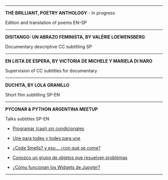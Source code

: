 
---

**THE BRILLIANT, POETRY ANTHOLOGY** - In progress

Edition and translation of poems EN–SP

---

**DISITANGO: UN ABRAZO FEMINISTA, BY VALÉRIE LOEWENSBERG**

Documentary descriptive CC subtitling SP

---

**EN LISTA DE ESPERA, BY VICTORIA DE MICHELE Y MARIELA DI NARO**

Supervision of CC subtitles for documentary

---

**DUCHITA, BY LOLA GRANILLO**

Short film subtitling SP-EN

---

**PYCONAR & PYTHON ARGENTINA MEETUP**

Talks subtitles SP-EN

- [Programar (casi) sin condicionales](https://www.youtube.com/watch?v=ioeMeQNEgL8)

- [Une para todes y todes para une](https://www.youtube.com/watch?v=vPimduOkpdY)

- [¿Code Smells? y eso… ¿con qué se come?](https://www.youtube.com/watch?v=y1qzHr-uBwQ)

- [Conozco un grupo de objetos que resuelven problemas](https://www.youtube.com/watch?v=kyrDRjW3-xY)

- [¿Cómo funcionan los Widgets de Jupyter? ](https://www.youtube.com/watch?v=qqLrHzNaD28)

---

